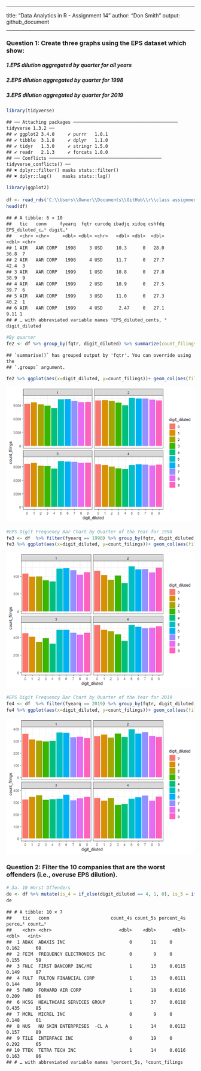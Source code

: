 ------------------------------------------------------------------------

title: “Data Analytics in R - Assignment 14” author: “Don Smith” output:
github_document

------------------------------------------------------------------------

### Question 1: Create three graphs using the EPS dataset which show:

##### 1.EPS dilution aggregated by quarter for all years

##### 2.EPS dilution aggregated by quarter for 1998

##### 3.EPS dilution aggregated by quarter for 2019

``` r
library(tidyverse)
```

    ## ── Attaching packages ─────────────────────────────────────── tidyverse 1.3.2 ──
    ## ✔ ggplot2 3.4.0     ✔ purrr   1.0.1
    ## ✔ tibble  3.1.8     ✔ dplyr   1.1.0
    ## ✔ tidyr   1.3.0     ✔ stringr 1.5.0
    ## ✔ readr   2.1.3     ✔ forcats 1.0.0
    ## ── Conflicts ────────────────────────────────────────── tidyverse_conflicts() ──
    ## ✖ dplyr::filter() masks stats::filter()
    ## ✖ dplyr::lag()    masks stats::lag()

``` r
library(ggplot2)

df <- read_rds('C:\\Users\\Owner\\Documents\\GitHub\\r\\class assignments\\Data Analytics in R\\Assignment 14\\data\\EPS rounding_after class.rds')
head(df)
```

    ## # A tibble: 6 × 10
    ##   tic   conm     fyearq  fqtr curcdq ibadjq xidoq cshfdq EPS_diluted_c…¹ digit…²
    ##   <chr> <chr>     <dbl> <dbl> <chr>   <dbl> <dbl>  <dbl>           <dbl> <chr>  
    ## 1 AIR   AAR CORP   1998     3 USD     10.3      0   28.0           36.8  7      
    ## 2 AIR   AAR CORP   1998     4 USD     11.7      0   27.7           42.4  3      
    ## 3 AIR   AAR CORP   1999     1 USD     10.8      0   27.8           38.9  9      
    ## 4 AIR   AAR CORP   1999     2 USD     10.9      0   27.5           39.7  6      
    ## 5 AIR   AAR CORP   1999     3 USD     11.0      0   27.3           40.2  1      
    ## 6 AIR   AAR CORP   1999     4 USD      2.47     0   27.1            9.11 1      
    ## # … with abbreviated variable names ¹​EPS_diluted_cents, ²​digit_diluted

``` r
#By quarter
fe2 <- df %>% group_by(fqtr, digit_diluted) %>% summarize(count_filings = n())
```

    ## `summarise()` has grouped output by 'fqtr'. You can override using the
    ## `.groups` argument.

``` r
fe2 %>% ggplot(aes(x=digit_diluted, y=count_filings))+ geom_col(aes(fill=digit_diluted)) + facet_wrap(vars(as_factor(fqtr))) + theme_bw()
```

![](Assignment-14_files/figure-gfm/unnamed-chunk-2-1.png)<!-- -->

``` r
#EPS Digit Frequency Bar Chart by Quarter of the Year for 1998
fe3 <- df  %>% filter(fyearq == 1998) %>% group_by(fqtr, digit_diluted, fyearq) %>% summarize(count_filings = n(), .groups = 'drop')
fe3 %>% ggplot(aes(x=digit_diluted, y=count_filings))+ geom_col(aes(fill=digit_diluted)) + facet_wrap(vars(as_factor(fqtr))) + theme_bw()
```

![](Assignment-14_files/figure-gfm/unnamed-chunk-3-1.png)<!-- -->

``` r
#EPS Digit Frequency Bar Chart by Quarter of the Year for 2019
fe4 <- df  %>% filter(fyearq == 2019) %>% group_by(fqtr, digit_diluted, fyearq) %>% summarize(count_filings = n(), .groups = 'drop')
fe4 %>% ggplot(aes(x=digit_diluted, y=count_filings))+ geom_col(aes(fill=digit_diluted)) + facet_wrap(vars(as_factor(fqtr))) + theme_bw()
```

![](Assignment-14_files/figure-gfm/unnamed-chunk-4-1.png)<!-- -->

### Question 2: Filter the 10 companies that are the worst offenders (i.e., overuse EPS dilution).

``` r
# 3a. 10 Worst Offenders
de <- df %>% mutate(is_4 = if_else(digit_diluted == 4, 1, 0), is_5 = if_else(digit_diluted == 5, 1, 0))  %>% group_by(tic, conm) %>% summarize(count_4s = sum(is_4), count_5s = sum(is_5), percent_4s = count_4s/length(is_4), percent_5s = count_5s/length(is_5), count_filings =n(), .groups = 'drop') %>% filter(count_filings > 56, percent_4s < 0.0118, percent_5s > .11)
de
```

    ## # A tibble: 10 × 7
    ##    tic   conm                       count_4s count_5s percent_4s perce…¹ count…²
    ##    <chr> <chr>                         <dbl>    <dbl>      <dbl>   <dbl>   <int>
    ##  1 ABAX  ABAXIS INC                        0       11     0        0.162      68
    ##  2 FEIM  FREQUENCY ELECTRONICS INC         0        9     0        0.155      58
    ##  3 FNLC  FIRST BANCORP INC/ME              1       13     0.0115   0.149      87
    ##  4 FULT  FULTON FINANCIAL CORP             1       13     0.0111   0.144      90
    ##  5 FWRD  FORWARD AIR CORP                  1       18     0.0116   0.209      86
    ##  6 HCSG  HEALTHCARE SERVICES GROUP         1       37     0.0118   0.435      85
    ##  7 MCRL  MICREL INC                        0        9     0        0.148      61
    ##  8 NUS   NU SKIN ENTERPRISES  -CL A        1       14     0.0112   0.157      89
    ##  9 TILE  INTERFACE INC                     0       19     0        0.292      65
    ## 10 TTEK  TETRA TECH INC                    1       14     0.0116   0.163      86
    ## # … with abbreviated variable names ¹​percent_5s, ²​count_filings
